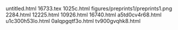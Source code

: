 untitled.html
16733.tex
1025c.html
figures/preprints1/preprints1.png
2284.html
12225.html
10926.html
16740.html
a5td0cv4r68.html
u1c300h53lo.html
0alqpgqtf3o.html
tv900gvqhk8.html